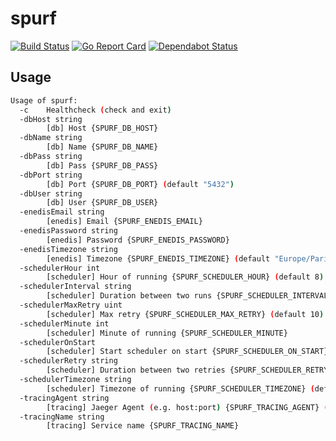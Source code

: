 # spurf

[![Build Status](https://travis-ci.org/ViBiOh/spurf.svg?branch=master)](https://travis-ci.org/ViBiOh/spurf)
[![Go Report Card](https://goreportcard.com/badge/github.com/ViBiOh/spurf)](https://goreportcard.com/report/github.com/ViBiOh/spurf)
[![Dependabot Status](https://api.dependabot.com/badges/status?host=github&repo=ViBiOh/spurf)](https://dependabot.com)

## Usage

```bash
Usage of spurf:
  -c    Healthcheck (check and exit)
  -dbHost string
        [db] Host {SPURF_DB_HOST}
  -dbName string
        [db] Name {SPURF_DB_NAME}
  -dbPass string
        [db] Pass {SPURF_DB_PASS}
  -dbPort string
        [db] Port {SPURF_DB_PORT} (default "5432")
  -dbUser string
        [db] User {SPURF_DB_USER}
  -enedisEmail string
        [enedis] Email {SPURF_ENEDIS_EMAIL}
  -enedisPassword string
        [enedis] Password {SPURF_ENEDIS_PASSWORD}
  -enedisTimezone string
        [enedis] Timezone {SPURF_ENEDIS_TIMEZONE} (default "Europe/Paris")
  -schedulerHour int
        [scheduler] Hour of running {SPURF_SCHEDULER_HOUR} (default 8)
  -schedulerInterval string
        [scheduler] Duration between two runs {SPURF_SCHEDULER_INTERVAL} (default "24h")
  -schedulerMaxRetry uint
        [scheduler] Max retry {SPURF_SCHEDULER_MAX_RETRY} (default 10)
  -schedulerMinute int
        [scheduler] Minute of running {SPURF_SCHEDULER_MINUTE}
  -schedulerOnStart
        [scheduler] Start scheduler on start {SPURF_SCHEDULER_ON_START}
  -schedulerRetry string
        [scheduler] Duration between two retries {SPURF_SCHEDULER_RETRY} (default "10m")
  -schedulerTimezone string
        [scheduler] Timezone of running {SPURF_SCHEDULER_TIMEZONE} (default "Europe/Paris")
  -tracingAgent string
        [tracing] Jaeger Agent (e.g. host:port) {SPURF_TRACING_AGENT} (default "jaeger:6831")
  -tracingName string
        [tracing] Service name {SPURF_TRACING_NAME}
```
